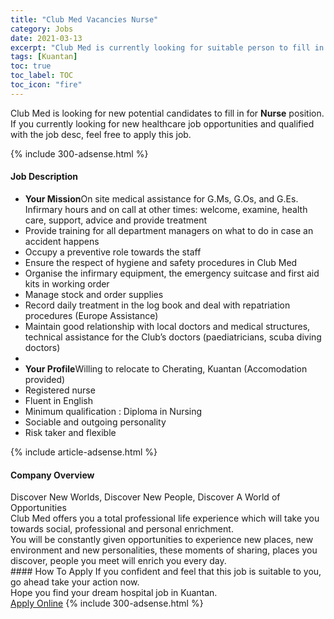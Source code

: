 ```yaml
---
title: "Club Med Vacancies Nurse" 
category: Jobs 
date: 2021-03-13 
excerpt: "Club Med is currently looking for suitable person to fill in the Nurse which positioned at Kuantan" 
tags: [Kuantan] 
toc: true 
toc_label: TOC 
toc_icon: "fire" 
--- 
```


<p>Club Med is looking for new potential candidates to fill in for <b>Nurse</b> position. If you currently looking for new healthcare job opportunities and qualified with the job desc, feel free to apply this job.
</p>{% include 300-adsense.html %} 
<div><div><h4>Job Description</h4></div><div><div><span><div><ul><li><strong>Your Mission</strong>On site medical assistance for G.Ms, G.Os, and G.Es. Infirmary hours and on call at other times: welcome, examine, health care, support, advice and provide treatment</li><li>Provide training for all department managers on what to do in case an accident happens</li><li>Occupy a preventive&#160;role towards&#160;the staff</li><li>Ensure the respect of hygiene and safety procedures in Club Med</li><li>Organise the infirmary equipment, the emergency suitcase and first aid kits in working order</li><li>Manage stock and order supplies</li><li>Record daily treatment in the log book and deal with repatriation procedures (Europe Assistance)</li><li>Maintain good relationship with local doctors and medical structures, technical assistance for the Club&#8217;s doctors (paediatricians, scuba diving doctors)</li><li>&#160;</li><li><strong>Your Profile</strong>Willing to relocate to Cherating, Kuantan (Accomodation provided)</li><li>Registered nurse</li><li>Fluent in English&#160;</li><li>Minimum qualification : Diploma in Nursing</li><li>Sociable and outgoing personality</li><li>Risk taker and flexible&#160;&#160;</li></ul></div></span></div></div></div> 
{% include article-adsense.html %} 
<div><div><h4>Company Overview</h4></div><div><div><span><div><div>Discover New Worlds, Discover New People, Discover A World of Opportunities</div>
<div>Club Med offers you a total professional life experience which will take you towards social, professional and personal enrichment.</div>
<div>You will be constantly given opportunities to experience new places, new environment and new personalities, these moments of sharing, places you discover, people you meet will enrich you every day.</div></div></span></div></div></div> 
#### How To Apply 
If you confident and feel that this job is suitable to you, go ahead take your action now. <br/> 
Hope you find your dream hospital job in Kuantan. <br/> 
<a href="https://www.jobstreet.com.my/en/job/nurse-4496835?jobId=jobstreet-my-job-4496835" class="btn btn--warning" target="_blank" rel="nofollow noopenner">Apply Online</a> 
{% include 300-adsense.html %} 